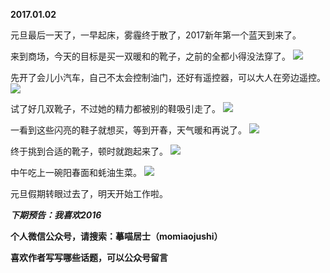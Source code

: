 
**2017.01.02**

元旦最后一天了，一早起床，雾霾终于散了，2017新年第一个蓝天到来了。

来到商场，今天的目标是买一双暖和的靴子，之前的全都小得没法穿了。
![](https://pic3.zhimg.com/v2-a77476c058702831d880466921963beb.jpg)


先开了会儿小汽车，自己不太会控制油门，还好有遥控器，可以大人在旁边遥控。
![](https://pic1.zhimg.com/v2-09c03c8434a06eb2ce97318715607858.jpg)


试了好几双靴子，不过她的精力都被别的鞋吸引走了。
![](https://pic3.zhimg.com/v2-de35f4032c0b4cb5dbb4f45274c1d9b5.jpg)


一看到这些闪亮的鞋子就想买，等到开春，天气暖和再说了。
![](https://pic1.zhimg.com/v2-93c6797134d9b6a1a7477562cfdf258a.jpg)


终于挑到合适的靴子，顿时就跑起来了。
![](https://pic2.zhimg.com/v2-3cc34d12cedad17d9d74112ad8b5c3be.jpg)


中午吃上一碗阳春面和蚝油生菜。
![](https://pic2.zhimg.com/v2-79eb83b87b6a1f6eb562b00621387151.jpg)


元旦假期转眼过去了，明天开始工作啦。


***下期预告：我喜欢2016***


**个人微信公众号，请搜索：摹喵居士（momiaojushi）**

**喜欢作者写写哪些话题，可以公众号留言**
